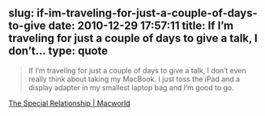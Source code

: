 slug: if-im-traveling-for-just-a-couple-of-days-to-give
date: 2010-12-29 17:57:11
title: If I’m traveling for just a couple of days to give a talk, I don’t...
type: quote
---

> If I’m traveling for just a couple of days to give a talk, I don’t even really think about taking my MacBook. I just toss the iPad and a display adapter in my smallest laptop bag and I’m good to go.

[The Special Relationship | Macworld](http://www.macworld.com/article/156721/2010/12/ihnatko_relationship.html)
